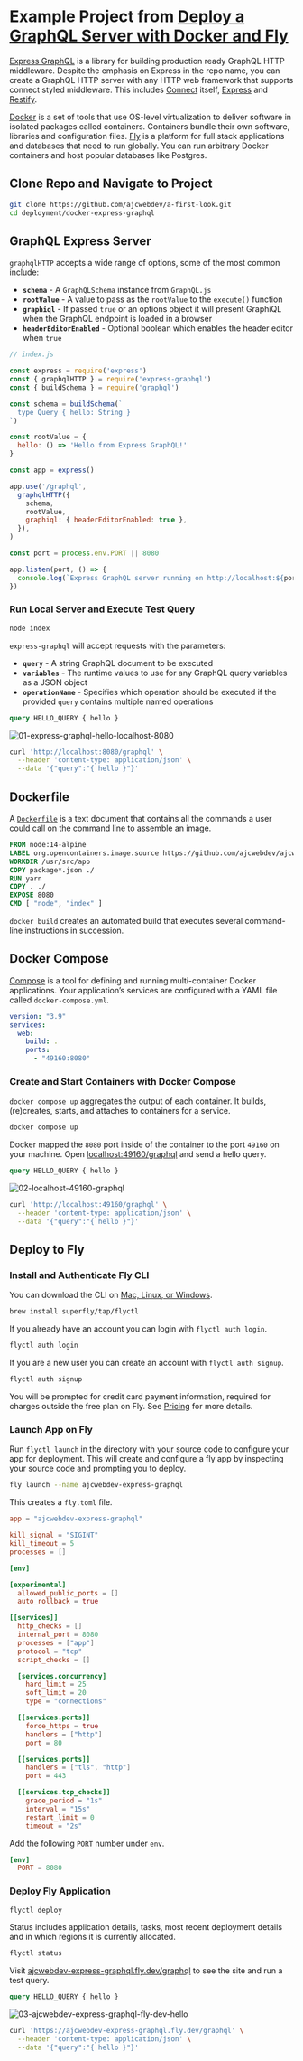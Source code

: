 # Example Project from [Deploy a GraphQL Server with Docker and Fly](https://ajcwebdev.com/deploy-a-graphql-server-with-docker-and-fly)

[Express GraphQL](https://github.com/graphql/express-graphql/) is a library for building production ready GraphQL HTTP middleware. Despite the emphasis on Express in the repo name, you can create a GraphQL HTTP server with any HTTP web framework that supports connect styled middleware. This includes [Connect](https://github.com/senchalabs/connect) itself, [Express](https://expressjs.com) and [Restify](http://restify.com/).

[Docker](https://www.docker.com/) is a set of tools that use OS-level virtualization to deliver software in isolated packages called containers. Containers bundle their own software, libraries and configuration files. [Fly](https://fly.io/) is a platform for full stack applications and databases that need to run globally. You can run arbitrary Docker containers and host popular databases like Postgres.

## Clone Repo and Navigate to Project

```bash
git clone https://github.com/ajcwebdev/a-first-look.git
cd deployment/docker-express-graphql
```

## GraphQL Express Server

`graphqlHTTP` accepts a wide range of options, some of the most common include:

- **`schema`** - A `GraphQLSchema` instance from `GraphQL.js`
- **`rootValue`** - A value to pass as the `rootValue` to the `execute()` function
- **`graphiql`** - If passed `true` or an options object it will present GraphiQL when the GraphQL endpoint is loaded in a browser
- **`headerEditorEnabled`** - Optional boolean which enables the header editor when `true`

```js
// index.js

const express = require('express')
const { graphqlHTTP } = require('express-graphql')
const { buildSchema } = require('graphql')

const schema = buildSchema(`
  type Query { hello: String }
`)

const rootValue = {
  hello: () => 'Hello from Express GraphQL!'
}

const app = express()

app.use('/graphql',
  graphqlHTTP({
    schema,
    rootValue,
    graphiql: { headerEditorEnabled: true },
  }),
)

const port = process.env.PORT || 8080

app.listen(port, () => {
  console.log(`Express GraphQL server running on http://localhost:${port}/graphql`)
})
```

### Run Local Server and Execute Test Query

```bash
node index
```

`express-graphql` will accept requests with the parameters:

- **`query`** - A string GraphQL document to be executed
- **`variables`** - The runtime values to use for any GraphQL query variables as a JSON object
- **`operationName`** - Specifies which operation should be executed if the provided `query` contains multiple named operations

```graphql
query HELLO_QUERY { hello }
```

![01-express-graphql-hello-localhost-8080](https://dev-to-uploads.s3.amazonaws.com/uploads/articles/6tb9ltduj8k6lfiwwwb9.png)

```bash
curl 'http://localhost:8080/graphql' \
  --header 'content-type: application/json' \
  --data '{"query":"{ hello }"}'
```

## Dockerfile

A [`Dockerfile`](https://docs.docker.com/engine/reference/builder/) is a text document that contains all the commands a user could call on the command line to assemble an image.

```dockerfile
FROM node:14-alpine
LABEL org.opencontainers.image.source https://github.com/ajcwebdev/ajcwebdev-express-graphql-docker
WORKDIR /usr/src/app
COPY package*.json ./
RUN yarn
COPY . ./
EXPOSE 8080
CMD [ "node", "index" ]
```

`docker build` creates an automated build that executes several command-line instructions in succession.

## Docker Compose

[Compose](https://docs.docker.com/compose/) is a tool for defining and running multi-container Docker applications. Your application’s services are configured with a YAML file called `docker-compose.yml`.

```yaml
version: "3.9"
services:
  web:
    build: .
    ports:
      - "49160:8080"
```

### Create and Start Containers with Docker Compose

`docker compose up` aggregates the output of each container. It builds, (re)creates, starts, and attaches to containers for a service.

```bash
docker compose up
```

Docker mapped the `8080` port inside of the container to the port `49160` on your machine. Open [localhost:49160/graphql](http://localhost:49160/graphql) and send a hello query.

```graphql
query HELLO_QUERY { hello }
```

![02-localhost-49160-graphql](https://dev-to-uploads.s3.amazonaws.com/uploads/articles/bpim4bg6oi7z09r4w3hw.png)

```bash
curl 'http://localhost:49160/graphql' \
  --header 'content-type: application/json' \
  --data '{"query":"{ hello }"}'
```

## Deploy to Fly

### Install and Authenticate Fly CLI

You can download the CLI on [Mac, Linux, or Windows](https://fly.io/docs/getting-started/installing-flyctl/).

```bash
brew install superfly/tap/flyctl
```

If you already have an account you can login with `flyctl auth login`.

```bash
flyctl auth login
```

If you are a new user you can create an account with `flyctl auth signup`.

```bash
flyctl auth signup
```

You will be prompted for credit card payment information, required for charges outside the free plan on Fly. See [Pricing](https://fly.io/docs/about/pricing) for more details.

### Launch App on Fly

Run `flyctl launch` in the directory with your source code to configure your app for deployment. This will create and configure a fly app by inspecting your source code and prompting you to deploy.

```bash
fly launch --name ajcwebdev-express-graphql
```

This creates a `fly.toml` file.

```toml
app = "ajcwebdev-express-graphql"

kill_signal = "SIGINT"
kill_timeout = 5
processes = []

[env]

[experimental]
  allowed_public_ports = []
  auto_rollback = true

[[services]]
  http_checks = []
  internal_port = 8080
  processes = ["app"]
  protocol = "tcp"
  script_checks = []

  [services.concurrency]
    hard_limit = 25
    soft_limit = 20
    type = "connections"

  [[services.ports]]
    force_https = true
    handlers = ["http"]
    port = 80

  [[services.ports]]
    handlers = ["tls", "http"]
    port = 443

  [[services.tcp_checks]]
    grace_period = "1s"
    interval = "15s"
    restart_limit = 0
    timeout = "2s"
```

Add the following `PORT` number under `env`.

```toml
[env]
  PORT = 8080
```

### Deploy Fly Application

```bash
flyctl deploy
```

Status includes application details, tasks, most recent deployment details and in which regions it is currently allocated.

```bash
flyctl status
```

Visit [ajcwebdev-express-graphql.fly.dev/graphql](https://ajcwebdev-express-graphql.fly.dev/graphql) to see the site and run a test query.

```graphql
query HELLO_QUERY { hello }
```

![03-ajcwebdev-express-graphql-fly-dev-hello](https://dev-to-uploads.s3.amazonaws.com/uploads/articles/e7ab8m96y7j8frtxnwg8.png)

```bash
curl 'https://ajcwebdev-express-graphql.fly.dev/graphql' \
  --header 'content-type: application/json' \
  --data '{"query":"{ hello }"}'
```